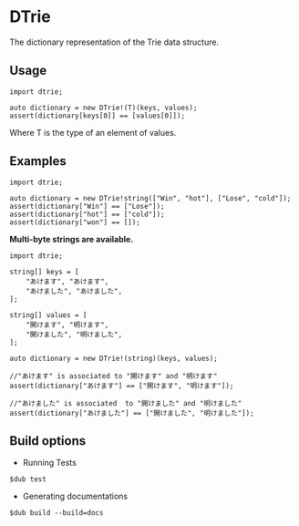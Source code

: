 DTrie
==========

The dictionary representation of the Trie data structure.

## Usage

```
import dtrie;

auto dictionary = new DTrie!(T)(keys, values);
assert(dictionary[keys[0]] == [values[0]]);
```

Where T is the type of an element of values.

## Examples

```
import dtrie;

auto dictionary = new DTrie!string(["Win", "hot"], ["Lose", "cold"]);
assert(dictionary["Win"] == ["Lose"]);
assert(dictionary["hot"] == ["cold"]);
assert(dictionary["won"] == []);
```

__Multi-byte strings are available.__

```
import dtrie;

string[] keys = [
    "あけます", "あけます",
    "あけました", "あけました",
];

string[] values = [
    "開けます", "明けます",
    "開けました", "明けました",
];

auto dictionary = new DTrie!(string)(keys, values);

//"あけます" is associated to "開けます" and "明けます"
assert(dictionary["あけます"] == ["開けます", "明けます"]);

//"あけました" is associated  to "開けました" and "明けました"
assert(dictionary["あけました"] == ["開けました", "明けました"]);
```


## Build options
* Running Tests

```
$dub test
```

* Generating documentations

```
$dub build --build=docs
```
